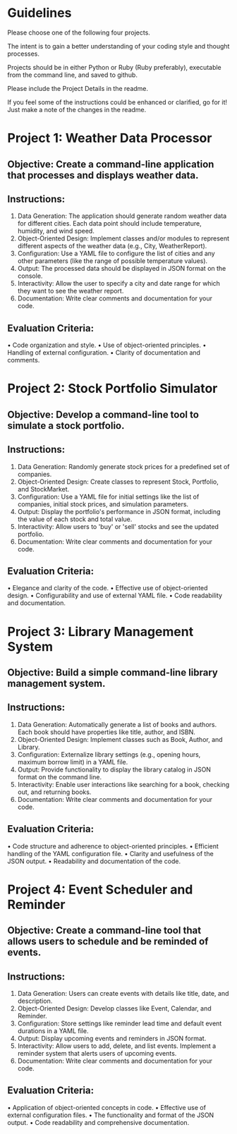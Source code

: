 # Guidelines
Please choose one of the following four projects.

The intent is to gain a better understanding of your coding style and thought processes.

Projects should be in either Python or Ruby (Ruby preferably), executable from the command line, and saved to github.

Please include the Project Details in the readme.

If you feel some of the instructions could be enhanced or clarified, go for it!  Just make a note of the changes in the readme.


# Project 1: Weather Data Processor
## Objective: Create a command-line application that processes and displays weather data.
## Instructions:
1.	Data Generation: The application should generate random weather data for different cities. Each data point should include temperature, humidity, and wind speed.
2.	Object-Oriented Design: Implement classes and/or modules to represent different aspects of the weather data (e.g., City, WeatherReport).
3.	Configuration: Use a YAML file to configure the list of cities and any other parameters (like the range of possible temperature values).
4.	Output: The processed data should be displayed in JSON format on the console.
5.	Interactivity: Allow the user to specify a city and date range for which they want to see the weather report.
6.	Documentation: Write clear comments and documentation for your code.
## Evaluation Criteria:
•	Code organization and style.
•	Use of object-oriented principles.
•	Handling of external configuration.
•	Clarity of documentation and comments.

# Project 2: Stock Portfolio Simulator
## Objective: Develop a command-line tool to simulate a stock portfolio.
## Instructions:
1.	Data Generation: Randomly generate stock prices for a predefined set of companies.
2.	Object-Oriented Design: Create classes to represent Stock, Portfolio, and StockMarket.
3.	Configuration: Use a YAML file for initial settings like the list of companies, initial stock prices, and simulation parameters.
4.	Output: Display the portfolio's performance in JSON format, including the value of each stock and total value.
5.	Interactivity: Allow users to 'buy' or 'sell' stocks and see the updated portfolio.
6.	Documentation: Write clear comments and documentation for your code.
## Evaluation Criteria:
•	Elegance and clarity of the code.
•	Effective use of object-oriented design.
•	Configurability and use of external YAML file.
•	Code readability and documentation.

# Project 3: Library Management System
## Objective: Build a simple command-line library management system.
## Instructions:
1.	Data Generation: Automatically generate a list of books and authors. Each book should have properties like title, author, and ISBN.
2.	Object-Oriented Design: Implement classes such as Book, Author, and Library.
3.	Configuration: Externalize library settings (e.g., opening hours, maximum borrow limit) in a YAML file.
4.	Output: Provide functionality to display the library catalog in JSON format on the command line.
5.	Interactivity: Enable user interactions like searching for a book, checking out, and returning books.
6.	Documentation: Write clear comments and documentation for your code.
## Evaluation Criteria:
•	Code structure and adherence to object-oriented principles.
•	Efficient handling of the YAML configuration file.
•	Clarity and usefulness of the JSON output.
•	Readability and documentation of the code.

# Project 4: Event Scheduler and Reminder
## Objective: Create a command-line tool that allows users to schedule and be reminded of events.
## Instructions:
1.	Data Generation: Users can create events with details like title, date, and description.
2.	Object-Oriented Design: Develop classes like Event, Calendar, and Reminder.
3.	Configuration: Store settings like reminder lead time and default event durations in a YAML file.
4.	Output: Display upcoming events and reminders in JSON format.
5.	Interactivity: Allow users to add, delete, and list events. Implement a reminder system that alerts users of upcoming events.
6.	Documentation: Write clear comments and documentation for your code.
## Evaluation Criteria:
•	Application of object-oriented concepts in code.
•	Effective use of external configuration files.
•	The functionality and format of the JSON output.
•	Code readability and comprehensive documentation.
